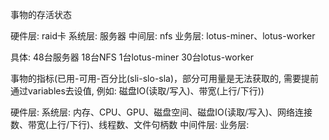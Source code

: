 事物的存活状态

硬件层: raid卡
系统层: 服务器
中间层: nfs
业务层: lotus-miner、lotus-worker

具体:
    48台服务器
    18台NFS
    1台lotus-miner
    30台lotus-worker


事物的指标(已用-可用-百分比(sli-slo-sla)，部分可用量是无法获取的, 需要提前通过variables去设值, 例如: 磁盘IO(读取/写入)、带宽(上行/下行))

硬件层:
系统层: 内存、CPU、GPU、磁盘空间、磁盘IO(读取/写入)、网络连接数、带宽(上行/下行)、线程数、文件句柄数
中间件层:
业务层:
    
